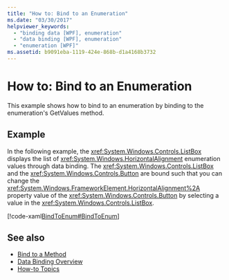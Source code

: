 ```yaml
---
title: "How to: Bind to an Enumeration"
ms.date: "03/30/2017"
helpviewer_keywords: 
  - "binding data [WPF], enumeration"
  - "data binding [WPF], enumeration"
  - "enumeration [WPF]"
ms.assetid: b9091eba-1119-424e-868b-d1a4168b3732
---
```

# How to: Bind to an Enumeration
This example shows how to bind to an enumeration by binding to the enumeration's GetValues method.  
  
## Example  
 In the following example, the <xref:System.Windows.Controls.ListBox> displays the list of <xref:System.Windows.HorizontalAlignment> enumeration values through data binding. The <xref:System.Windows.Controls.ListBox> and the <xref:System.Windows.Controls.Button> are bound such that you can change the <xref:System.Windows.FrameworkElement.HorizontalAlignment%2A> property value of the <xref:System.Windows.Controls.Button> by selecting a value in the <xref:System.Windows.Controls.ListBox>.  
  
 [!code-xaml[BindToEnum#BindToEnum](~/samples/snippets/csharp/VS_Snippets_Wpf/BindToEnum/CS/Window1.xaml#bindtoenum)]  
  
## See also

- [Bind to a Method](how-to-bind-to-a-method.md)
- [Data Binding Overview](../../../desktop-wpf/data/data-binding-overview.md)
- [How-to Topics](data-binding-how-to-topics.md)

